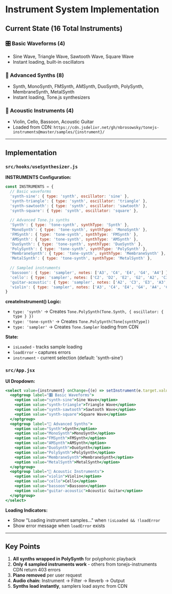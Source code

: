 # Instrument System Implementation

## Current State (16 Total Instruments)

### 🎛️ Basic Waveforms (4)
- Sine Wave, Triangle Wave, Sawtooth Wave, Square Wave
- Instant loading, built-in oscillators

### 🎹 Advanced Synths (8)
- Synth, MonoSynth, FMSynth, AMSynth, DuoSynth, PolySynth, MembraneSynth, MetalSynth
- Instant loading, Tone.js synthesizers

### 🎻 Acoustic Instruments (4)
- Violin, Cello, Bassoon, Acoustic Guitar
- Loaded from CDN: `https://cdn.jsdelivr.net/gh/nbrosowsky/tonejs-instruments@master/samples/{instrument}/`

---

## Implementation

### `src/hooks/useSynthesizer.js`

**INSTRUMENTS Configuration:**
```javascript
const INSTRUMENTS = {
  // Basic waveforms
  'synth-sine': { type: 'synth', oscillator: 'sine' },
  'synth-triangle': { type: 'synth', oscillator: 'triangle' },
  'synth-sawtooth': { type: 'synth', oscillator: 'sawtooth' },
  'synth-square': { type: 'synth', oscillator: 'square' },
  
  // Advanced Tone.js synths
  'Synth': { type: 'tone-synth', synthType: 'Synth' },
  'MonoSynth': { type: 'tone-synth', synthType: 'MonoSynth' },
  'FMSynth': { type: 'tone-synth', synthType: 'FMSynth' },
  'AMSynth': { type: 'tone-synth', synthType: 'AMSynth' },
  'DuoSynth': { type: 'tone-synth', synthType: 'DuoSynth' },
  'PolySynth': { type: 'tone-synth', synthType: 'PolySynth' },
  'MembraneSynth': { type: 'tone-synth', synthType: 'MembraneSynth' },
  'MetalSynth': { type: 'tone-synth', synthType: 'MetalSynth' },
  
  // Sampled instruments
  'bassoon': { type: 'sampler', notes: ['A3', 'C4', 'E4', 'G4', 'A4'] },
  'cello': { type: 'sampler', notes: ['C2', 'D2', 'E2', 'G2', 'A2', 'C3', 'D3', 'E3', 'G3', 'A3'] },
  'guitar-acoustic': { type: 'sampler', notes: ['A2', 'C3', 'E3', 'A3', 'C4', 'E4'] },
  'violin': { type: 'sampler', notes: ['A3', 'C4', 'E4', 'G4', 'A4', 'C5', 'E5'] }
}
```

**createInstrument() Logic:**
- `type: 'synth'` → Creates `Tone.PolySynth(Tone.Synth, { oscillator: { type } })`
- `type: 'tone-synth'` → Creates `Tone.PolySynth(Tone[synthType])`
- `type: 'sampler'` → Creates `Tone.Sampler` loading from CDN

**State:**
- `isLoaded` - tracks sample loading
- `loadError` - captures errors
- `instrument` - current selection (default: 'synth-sine')

### `src/App.jsx`

**UI Dropdown:**
```jsx
<select value={instrument} onChange={(e) => setInstrument(e.target.value)}>
  <optgroup label="🎛️ Basic Waveforms">
    <option value="synth-sine">Sine Wave</option>
    <option value="synth-triangle">Triangle Wave</option>
    <option value="synth-sawtooth">Sawtooth Wave</option>
    <option value="synth-square">Square Wave</option>
  </optgroup>
  <optgroup label="🎹 Advanced Synths">
    <option value="Synth">Synth</option>
    <option value="MonoSynth">MonoSynth</option>
    <option value="FMSynth">FMSynth</option>
    <option value="AMSynth">AMSynth</option>
    <option value="DuoSynth">DuoSynth</option>
    <option value="PolySynth">PolySynth</option>
    <option value="MembraneSynth">MembraneSynth</option>
    <option value="MetalSynth">MetalSynth</option>
  </optgroup>
  <optgroup label="🎻 Acoustic Instruments">
    <option value="violin">Violin</option>
    <option value="cello">Cello</option>
    <option value="bassoon">Bassoon</option>
    <option value="guitar-acoustic">Acoustic Guitar</option>
  </optgroup>
</select>
```

**Loading Indicators:**
- Show "Loading instrument samples..." when `!isLoaded && !loadError`
- Show error message when `loadError` exists

---

## Key Points

1. **All synths wrapped in PolySynth** for polyphonic playback
2. **Only 4 sampled instruments work** - others from tonejs-instruments CDN return 403 errors
3. **Piano removed** per user request
4. **Audio chain:** Instrument → Filter → Reverb → Output
5. **Synths load instantly**, samplers load async from CDN

